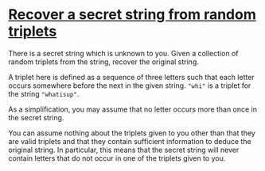 # [Recover a secret string from random triplets](https://www.codewars.com/kata/53f40dff5f9d31b813000774)

There is a secret string which is unknown to you. Given a collection of random triplets from the string, recover the original string.

A triplet here is defined as a sequence of three letters such that each letter occurs somewhere before the next in the given string. `"whi"` is a triplet for the string `"whatisup"`.

As a simplification, you may assume that no letter occurs more than once in the secret string.

You can assume nothing about the triplets given to you other than that they are valid triplets and that they contain sufficient information to deduce the original string. In particular, this means that the secret string will never contain letters that do not occur in one of the triplets given to you.
